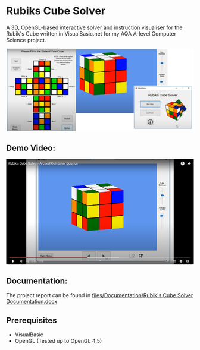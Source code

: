 # Rubiks Cube Solver
A 3D, OpenGL-based interactive solver and instruction visualiser for the Rubik's Cube written in VisualBasic.net for my AQA A-level Computer Science project.

![Screenshots](https://github.com/callumnewlands/Rubiks-Cube-Solver-VB/blob/master/screenshots.png)

## Demo Video:
[![Demo video screenshot](https://github.com/callumnewlands/Rubiks-Cube-Solver-VB/blob/master/video-screenshot.png)](https://youtu.be/S5cC6rdJwaM)

## Documentation:
The project report can be found in [files/Documentation/Rubik's Cube Solver Documentation.docx](https://github.com/callumnewlands/Rubiks-Cube-Solver-VB/blob/master/files/Documentation/Rubik's%20Cube%20Solver%20Documentation.docx)

## Prerequisites

* VisualBasic
* OpenGL (Tested up to OpenGL 4.5)

